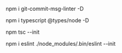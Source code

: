 npm i git-commit-msg-linter -D

npm i typescript @types/node -D

npm tsc --init

npm i eslint
./node_modules/.bin/eslint --init